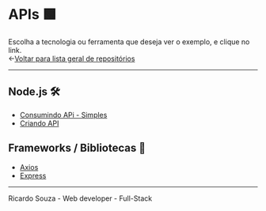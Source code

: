# APIs 🟩
Escolha a tecnologia ou ferramenta que deseja ver o exemplo, e clique no link.<br> 
←[Voltar para lista geral de repositórios](https://github.com/ricardaonao/Portifolio)


___________________________________________________________________________________________________
## Node.js 🛠
* [Consumindo APi - Simples]()
* [Criando API]()


## Frameworks / Bibliotecas 🧰
* [Axios]()
* [Express]()


___________________________________________________________________________________________________
Ricardo Souza  - Web developer - Full-Stack
